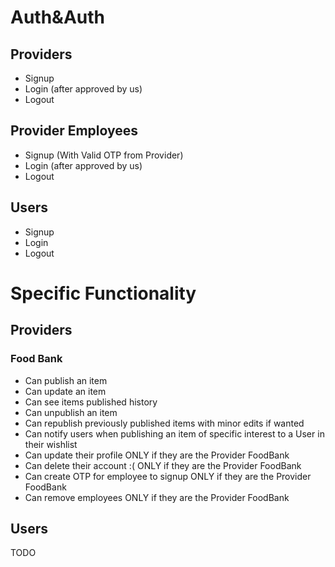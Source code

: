 # Auth&Auth

## Providers
- Signup 
- Login (after approved by us)
- Logout

## Provider Employees
- Signup (With Valid OTP from Provider)
- Login (after approved by us)
- Logout

## Users
- Signup
- Login
- Logout

# Specific Functionality

## Providers

### Food Bank
- Can publish an item
- Can update an item
- Can see items published history
- Can unpublish an item
- Can republish previously published items with minor edits if wanted
- Can notify users when publishing an item of specific interest to a User in their wishlist
- Can update their profile ONLY if they are the Provider FoodBank
- Can delete their account :( ONLY if they are the Provider FoodBank
- Can create OTP for employee to signup ONLY if they are the Provider FoodBank
- Can remove employees ONLY if they are the Provider FoodBank

## Users
TODO


